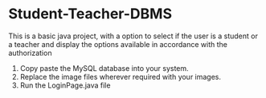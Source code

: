 # Student-Teacher-DBMS
This is a basic java project, with a option to select if the user is a student or a teacher and display the options available in accordance with the authorization
1. Copy paste the MySQL database into your system. 
2. Replace the image files wherever required with your images.
3. Run the LoginPage.java file
